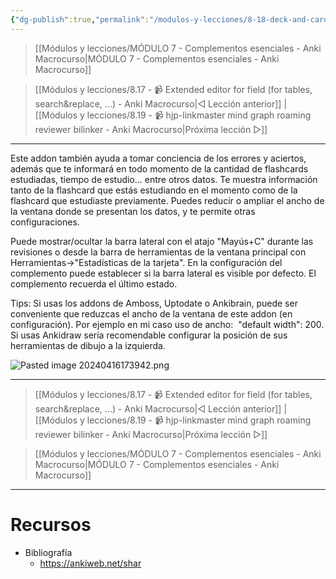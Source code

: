 ```yaml
---
{"dg-publish":true,"permalink":"/modulos-y-lecciones/8-18-deck-and-card-info-sidebar-during-review-anki-macrocurso/","noteIcon":"","updated":"2024-05-15T22:20:33.083+02:00"}
---
```



> [[Módulos y lecciones/MÓDULO 7 - Complementos esenciales - Anki Macrocurso\|MÓDULO 7 - Complementos esenciales - Anki Macrocurso]]

> [[Módulos y lecciones/8.17 - 📹 Extended editor for field (for tables, search&replace, ...) - Anki Macrocurso\|◁ Lección anterior]] | [[Módulos y lecciones/8.19 - 📹 hjp-linkmaster mind graph roaming reviewer bilinker - Anki Macrocurso\|Próxima lección ▷]]

---

Este addon también ayuda a tomar conciencia de los errores y aciertos, además que te informará en todo momento de la cantidad de flashcards estudiadas, tiempo de estudio... entre otros datos. Te muestra información tanto de la flashcard que estás estudiando en el momento como de la flashcard que estudiaste previamente. Puedes reducir o ampliar el ancho de la ventana donde se presentan los datos, y te permite otras configuraciones.

Puede mostrar/ocultar la barra lateral con el atajo "Mayús+C" durante las revisiones o desde la barra de herramientas de la ventana principal con Herramientas->"Estadísticas de la tarjeta". En la configuración del complemento puede establecer si la barra lateral es visible por defecto. El complemento recuerda el último estado.

Tips: Si usas los addons de Amboss, Uptodate o Ankibrain, puede ser conveniente que reduzcas el ancho de la ventana de este addon (en configuración). Por ejemplo en mi caso uso de ancho:  "default width": 200. Si usas Ankidraw sería recomendable configurar la posición de sus herramientas de dibujo a la izquierda.

![Pasted image 20240416173942.png](/img/user/ANEXOS/Pasted%20image%2020240416173942.png)

---

> [[Módulos y lecciones/8.17 - 📹 Extended editor for field (for tables, search&replace, ...) - Anki Macrocurso\|◁ Lección anterior]] | [[Módulos y lecciones/8.19 - 📹 hjp-linkmaster mind graph roaming reviewer bilinker - Anki Macrocurso\|Próxima lección ▷]]

> [[Módulos y lecciones/MÓDULO 7 - Complementos esenciales - Anki Macrocurso\|MÓDULO 7 - Complementos esenciales - Anki Macrocurso]]

---

# Recursos
- Bibliografía
	- https://ankiweb.net/shar